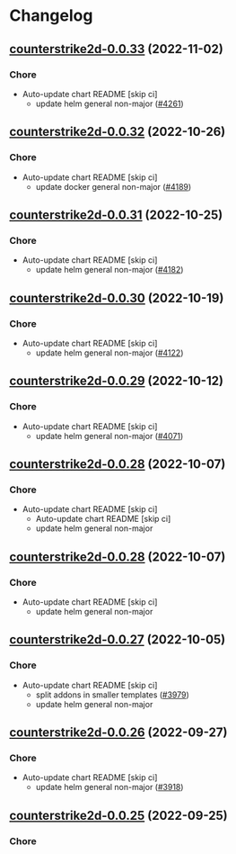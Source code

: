 # Changelog



## [counterstrike2d-0.0.33](https://github.com/truecharts/charts/compare/counterstrike2d-0.0.32...counterstrike2d-0.0.33) (2022-11-02)

### Chore

- Auto-update chart README [skip ci]
  - update helm general non-major ([#4261](https://github.com/truecharts/charts/issues/4261))




## [counterstrike2d-0.0.32](https://github.com/truecharts/charts/compare/counterstrike2d-0.0.31...counterstrike2d-0.0.32) (2022-10-26)

### Chore

- Auto-update chart README [skip ci]
  - update docker general non-major ([#4189](https://github.com/truecharts/charts/issues/4189))




## [counterstrike2d-0.0.31](https://github.com/truecharts/charts/compare/counterstrike2d-0.0.30...counterstrike2d-0.0.31) (2022-10-25)

### Chore

- Auto-update chart README [skip ci]
  - update helm general non-major ([#4182](https://github.com/truecharts/charts/issues/4182))




## [counterstrike2d-0.0.30](https://github.com/truecharts/charts/compare/counterstrike2d-0.0.29...counterstrike2d-0.0.30) (2022-10-19)

### Chore

- Auto-update chart README [skip ci]
  - update helm general non-major ([#4122](https://github.com/truecharts/charts/issues/4122))




## [counterstrike2d-0.0.29](https://github.com/truecharts/charts/compare/counterstrike2d-0.0.28...counterstrike2d-0.0.29) (2022-10-12)

### Chore

- Auto-update chart README [skip ci]
  - update helm general non-major ([#4071](https://github.com/truecharts/charts/issues/4071))




## [counterstrike2d-0.0.28](https://github.com/truecharts/charts/compare/counterstrike2d-0.0.27...counterstrike2d-0.0.28) (2022-10-07)

### Chore

- Auto-update chart README [skip ci]
  - Auto-update chart README [skip ci]
  - update helm general non-major




## [counterstrike2d-0.0.28](https://github.com/truecharts/charts/compare/counterstrike2d-0.0.27...counterstrike2d-0.0.28) (2022-10-07)

### Chore

- Auto-update chart README [skip ci]
  - update helm general non-major




## [counterstrike2d-0.0.27](https://github.com/truecharts/charts/compare/counterstrike2d-0.0.26...counterstrike2d-0.0.27) (2022-10-05)

### Chore

- Auto-update chart README [skip ci]
  - split addons in smaller templates ([#3979](https://github.com/truecharts/charts/issues/3979))
  - update helm general non-major




## [counterstrike2d-0.0.26](https://github.com/truecharts/charts/compare/counterstrike2d-0.0.25...counterstrike2d-0.0.26) (2022-09-27)

### Chore

- Auto-update chart README [skip ci]
  - update helm general non-major ([#3918](https://github.com/truecharts/charts/issues/3918))




## [counterstrike2d-0.0.25](https://github.com/truecharts/charts/compare/counterstrike2d-0.0.24...counterstrike2d-0.0.25) (2022-09-25)

### Chore
